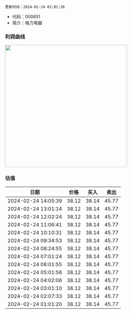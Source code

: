 
`更新时间：2024-02-24 01:01:20`

* 代码：000651
* 简介：格力电器

### 利润曲线

<img src="https://quickchart.io/chart?c=%7B%22type%22:%20%22line%22%2C%20%22data%22:%20%7B%22labels%22:%20%5B%2721%27%2C%20%2722%27%2C%20%2723%27%5D%2C%20%22datasets%22:%20%5B%7B%22label%22:%20%22%E5%BD%92%E6%AF%8D%E5%87%80%E5%88%A9%E6%B6%A6%22%2C%20%22data%22:%20%5B221.75%2C%20230.64%2C%20245.07%5D%7D%5D%7D%7D" style="width: 400px; height: auto;">

### 估值

|    日期    |    价格    |    买入    |    卖出    |    
|:------------:|:------------:|:------------:|:------------:|
|2024-02-24 14:05:39|38.12|38.14|45.77|
|2024-02-24 13:01:14|38.12|38.14|45.77|
|2024-02-24 12:02:24|38.12|38.14|45.77|
|2024-02-24 11:06:41|38.12|38.14|45.77|
|2024-02-24 10:10:31|38.12|38.14|45.77|
|2024-02-24 09:34:53|38.12|38.14|45.77|
|2024-02-24 08:24:55|38.12|38.14|45.77|
|2024-02-24 07:01:24|38.12|38.14|45.77|
|2024-02-24 06:01:55|38.12|38.14|45.77|
|2024-02-24 05:01:56|38.12|38.14|45.77|
|2024-02-24 04:02:06|38.12|38.14|45.77|
|2024-02-24 03:01:10|38.12|38.14|45.77|
|2024-02-24 02:07:33|38.12|38.14|45.77|
|2024-02-24 01:01:20|38.12|38.14|45.77|